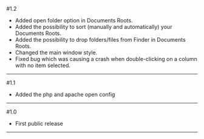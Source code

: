 #1.2
- Added open folder option in Documents Roots.
- Added the possibility to sort (manually and automatically) your Documents Roots.
- Added the possibility to drop folders/files from Finder in Documents Roots.
- Changed the main window style.
- Fixed bug which was causing a crash when double-clicking on a column with no item selected.

---

#1.1
- Added the php and apache open config

---

#1.0
- First public release

---